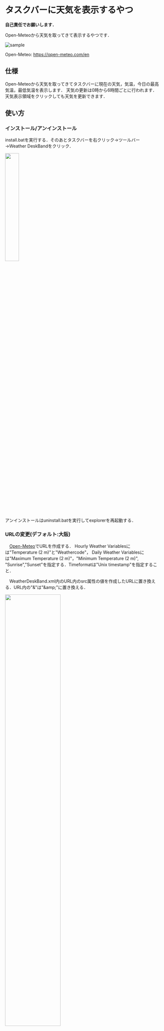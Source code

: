 # タスクバーに天気を表示するやつ
**自己責任でお願いします．**

Open-Meteoから天気を取ってきて表示するやつです．

![sample](https://user-images.githubusercontent.com/106300228/209650753-2f1b4a70-b3de-487a-b88e-98a0eccc9f95.jpg)

Open-Meteo: https://open-meteo.com/en

## 仕様
Open-Meteoから天気を取ってきてタスクバーに現在の天気，気温，今日の最高気温，最低気温を表示します．
天気の更新は0時から6時間ごとに行われます．天気表示領域をクリックしても天気を更新できます．

## 使い方

### インストール/アンインストール
install.batを実行する．そのあとタスクバーを右クリック→ツールバー→Weather DeskBandをクリック．

<img src="https://user-images.githubusercontent.com/106300228/209650853-bc9efbd9-a27e-4870-b8e9-5c7f430bf06c.jpg" alter="register" width="30%" height="30%" >

アンインストールはuninstall.batを実行してexplorerを再起動する．

### URLの変更(デフォルト:大阪)
　[Open-Meteo](https://open-meteo.com/en/docs#api_form)でURLを作成する．
Hourly Weather Variablesには"Temperature (2 m)"と"Weathercode"，
Daily Weather Variablesには"Maximum Temperature (2 m)"，"Minimum Temperature (2 m)",
"Sunrise","Sunset"を指定する．Timeformatは"Unix timestamp"を指定すること．

　WeatherDeskBand.xml内のURL内のsrc属性の値を作成したURLに置き換える．URL内の"&"は"&amp\;"に置き換える．

<img src="https://user-images.githubusercontent.com/106300228/209653605-997897b9-799c-4608-b0b5-9fb4c37efbd7.jpg" alter="xml" width="60%" height="60%" >

### 天気アイコンの変更
　作成した天気アイコンをimagesに置く．アイコンを変更したいWeatherCodeに対応するIcon要素のfilename属性値を変更する．
## 動作確認環境
Windows10 x64

## 参考
以下のサイト，コードを参考にさせていただきました．
- https://learn.microsoft.com/ja-jp/windows/win32/shell/band-objects
- http://eternalwindows.jp/shell/shellex/shellex13.html
- https://github.com/KMConner/TaskbarTweet
